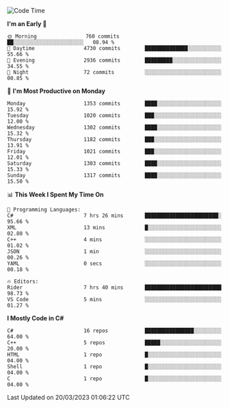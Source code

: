 <!--START_SECTION:waka-->
![Code Time](http://img.shields.io/badge/Code%20Time-996%20hrs%203%20mins-blue)

**I'm an Early 🐤** 

```text
🌞 Morning                760 commits         ██░░░░░░░░░░░░░░░░░░░░░░░   08.94 % 
🌆 Daytime                4730 commits        ██████████████░░░░░░░░░░░   55.66 % 
🌃 Evening                2936 commits        █████████░░░░░░░░░░░░░░░░   34.55 % 
🌙 Night                  72 commits          ░░░░░░░░░░░░░░░░░░░░░░░░░   00.85 % 
```
📅 **I'm Most Productive on Monday** 

```text
Monday                   1353 commits        ████░░░░░░░░░░░░░░░░░░░░░   15.92 % 
Tuesday                  1020 commits        ███░░░░░░░░░░░░░░░░░░░░░░   12.00 % 
Wednesday                1302 commits        ████░░░░░░░░░░░░░░░░░░░░░   15.32 % 
Thursday                 1182 commits        ███░░░░░░░░░░░░░░░░░░░░░░   13.91 % 
Friday                   1021 commits        ███░░░░░░░░░░░░░░░░░░░░░░   12.01 % 
Saturday                 1303 commits        ████░░░░░░░░░░░░░░░░░░░░░   15.33 % 
Sunday                   1317 commits        ████░░░░░░░░░░░░░░░░░░░░░   15.50 % 
```


📊 **This Week I Spent My Time On** 

```text
💬 Programming Languages: 
C#                       7 hrs 26 mins       ████████████████████████░   95.66 % 
XML                      13 mins             █░░░░░░░░░░░░░░░░░░░░░░░░   02.80 % 
C++                      4 mins              ░░░░░░░░░░░░░░░░░░░░░░░░░   01.02 % 
JSON                     1 min               ░░░░░░░░░░░░░░░░░░░░░░░░░   00.26 % 
YAML                     0 secs              ░░░░░░░░░░░░░░░░░░░░░░░░░   00.18 % 

🔥 Editors: 
Rider                    7 hrs 40 mins       █████████████████████████   98.73 % 
VS Code                  5 mins              ░░░░░░░░░░░░░░░░░░░░░░░░░   01.27 % 
```

**I Mostly Code in C#** 

```text
C#                       16 repos            ████████████████░░░░░░░░░   64.00 % 
C++                      5 repos             █████░░░░░░░░░░░░░░░░░░░░   20.00 % 
HTML                     1 repo              █░░░░░░░░░░░░░░░░░░░░░░░░   04.00 % 
Shell                    1 repo              █░░░░░░░░░░░░░░░░░░░░░░░░   04.00 % 
C                        1 repo              █░░░░░░░░░░░░░░░░░░░░░░░░   04.00 % 
```




 Last Updated on 20/03/2023 01:06:22 UTC
<!--END_SECTION:waka-->
